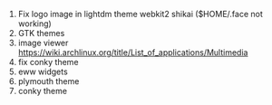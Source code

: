 1. Fix logo image in lightdm theme webkit2 shikai ($HOME/.face not working)
2. GTK themes
3. image viewer https://wiki.archlinux.org/title/List_of_applications/Multimedia
4. fix conky theme
5. eww widgets
6. plymouth theme
7. conky theme